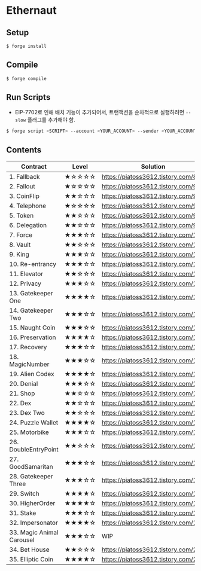 # Ethernaut

## Setup

```bash
$ forge install
```

## Compile

```bash
$ forge compile
```

## Run Scripts

- EIP-7702로 인해 배치 기능이 추가되어서, 트랜잭션을 순차적으로 실행하려면 `--slow` 플래그를 추가해야 함.

```bash
$ forge script <SCRIPT> --account <YOUR_ACCOUNT> --sender <YOUR_ACCOUNT_ADDRESS> --rpc-url sepolia --slow --broadcast
```

## Contents

| Contract                  | Level | Solution                            |
| ------------------------- | ----- | ----------------------------------- |
| 1. Fallback               | ★☆☆☆☆ | https://piatoss3612.tistory.com/89  |
| 2. Fallout                | ★☆☆☆☆ | https://piatoss3612.tistory.com/90  |
| 3. CoinFlip               | ★★☆☆☆ | https://piatoss3612.tistory.com/91  |
| 4. Telephone              | ★☆☆☆☆ | https://piatoss3612.tistory.com/93  |
| 5. Token                  | ★★☆☆☆ | https://piatoss3612.tistory.com/98  |
| 6. Delegation             | ★★☆☆☆ | https://piatoss3612.tistory.com/99  |
| 7. Force                  | ★★★☆☆ | https://piatoss3612.tistory.com/100 |
| 8. Vault                  | ★★☆☆☆ | https://piatoss3612.tistory.com/102 |
| 9. King                   | ★★★☆☆ | https://piatoss3612.tistory.com/104 |
| 10. Re-entrancy           | ★★★☆☆ | https://piatoss3612.tistory.com/106 |
| 11. Elevator              | ★★☆☆☆ | https://piatoss3612.tistory.com/107 |
| 12. Privacy               | ★★★☆☆ | https://piatoss3612.tistory.com/108 |
| 13. Gatekeeper One        | ★★★★☆ | https://piatoss3612.tistory.com/109 |
| 14. Gatekeeper Two        | ★★★☆☆ | https://piatoss3612.tistory.com/111 |
| 15. Naught Coin           | ★★★☆☆ | https://piatoss3612.tistory.com/112 |
| 16. Preservation          | ★★★★☆ | https://piatoss3612.tistory.com/113 |
| 17. Recovery              | ★★★☆☆ | https://piatoss3612.tistory.com/114 |
| 18. MagicNumber           | ★★★☆☆ | https://piatoss3612.tistory.com/131 |
| 19. Alien Codex           | ★★★★☆ | https://piatoss3612.tistory.com/115 |
| 20. Denial                | ★★★☆☆ | https://piatoss3612.tistory.com/116 |
| 21. Shop                  | ★★☆☆☆ | https://piatoss3612.tistory.com/117 |
| 22. Dex                   | ★★☆☆☆ | https://piatoss3612.tistory.com/121 |
| 23. Dex Two               | ★★☆☆☆ | https://piatoss3612.tistory.com/122 |
| 24. Puzzle Wallet         | ★★★★☆ | https://piatoss3612.tistory.com/141 |
| 25. Motorbike             | ★★★☆☆ | https://piatoss3612.tistory.com/138 |
| 26. DoubleEntryPoint      | ★★☆☆☆ | https://piatoss3612.tistory.com/140 |
| 27. GoodSamaritan         | ★★★☆☆ | https://piatoss3612.tistory.com/123 |
| 28. Gatekeeper Three      | ★★★☆☆ | https://piatoss3612.tistory.com/124 |
| 29. Switch                | ★★★★☆ | https://piatoss3612.tistory.com/127 |
| 30. HigherOrder           | ★★★★☆ | https://piatoss3612.tistory.com/175 |
| 31. Stake                 | ★★★☆☆ | https://piatoss3612.tistory.com/169 |
| 32. Impersonator          | ★★★★☆ | https://piatoss3612.tistory.com/195 |
| 33. Magic Animal Carousel | ★★★☆☆ | WIP                                 |
| 34. Bet House             | ★★☆☆☆ | https://piatoss3612.tistory.com/201 |
| 35. Elliptic Coin         | ★★★★☆ | https://piatoss3612.tistory.com/202 |
